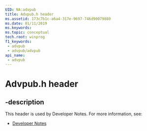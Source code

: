 ```yaml
---
UID: NA:advpub
title: Advpub.h header
ms.assetid: 173c7b1c-a6a4-317e-9697-746d90079880
ms.date: 01/11/2019
ms.keywords: 
ms.topic: conceptual
tech.root: winprog
f1_keywords:
 - advpub
 - advpub/advpub
api_name:
 - advpub
---
```


# Advpub.h header


## -description

This header is used by Developer Notes. For more information, see:

- [Developer Notes](../_winprog/index.md)

